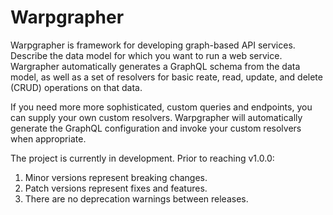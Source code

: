 # Warpgrapher

Warpgrapher is framework for developing graph-based API services. Describe the 
data model for which you want to run a web service. Wargrapher automatically 
generates a GraphQL schema from the data model, as well as a set of resolvers 
for basic reate, read, update, and delete (CRUD) operations on that data.

If you need more more sophisticated, custom queries and endpoints, you can
supply your own custom resolvers. Warpgrapher will automatically generate the
GraphQL configuration and invoke your custom resolvers when appropriate.

The project is currently in development. Prior to reaching v1.0.0:

1. Minor versions represent breaking changes.
2. Patch versions represent fixes and features.
3. There are no deprecation warnings between releases.